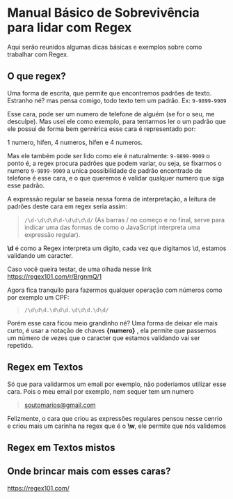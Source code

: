 # Manual Básico de Sobrevivência para lidar com Regex

Aqui serão reunidos algumas dicas básicas e exemplos sobre como trabalhar com Regex.

## O que regex?
Uma forma de escrita, que permite que encontremos padrões de texto. Estranho né? mas pensa comigo, todo texto tem um padrão.
Ex:  `9-9899-9909`

Esse cara, pode ser um numero de telefone de alguém (se for o seu, me desculpe). Mas usei ele como exemplo, para tentarmos ler o um padrão que ele possui de forma bem genrérica esse cara é representado por:

1 numero, hifen, 4 numeros, hifen e 4 numeros.

Mas ele também pode ser lido como ele é naturalmente: `9-9899-9909` o ponto é, a regex procura padrões que podem variar, ou seja, se fixarmos o numero `9-9899-9909` a unica possibilidade de padrão encontrado de telefone é esse cara, e o que queremos é validar qualquer numero que siga esse padrão.

A expressão regular se baseia nessa forma de interpretação, a leitura de padrões deste cara em regex seria assim: 
> `/\d-\d\d\d\d-\d\d\d\d/` (As barras / no começo e no final, serve para indicar uma das formas de como o JavaScript interpreta uma expressão regular).

**\d** é como a Regex interpreta um digito, cada vez que digitamos \d, estamos validando um caracter.

Caso você queira testar, de uma olhada nesse link https://regex101.com/r/BrgnmQ/1

Agora fica tranquilo para fazermos qualquer operação com números como por exemplo um CPF:

> `/\d\d\d.\d\d\d.\d\d\d.\d\d/`

Porém esse cara ficou meio grandinho né? Uma forma de deixar ele mais curto, é usar a notação de chaves **{numero}** , ela permite que passemos um número de vezes que o caracter que estamos validando vai ser repetido.



## Regex em Textos

Só que para validarmos um email por exemplo, não poderiamos utilizar esse cara. Pois o meu email por exemplo, nem sequer tem um numero

> soutomarios@gmail.com

Felizmente, o cara que criou as expressões regulares pensou nesse cenrio e criou mais um carinha na regex que é o **\w**, ele permite que nós validemos 

## Regex em Textos mistos


## Onde brincar mais com esses caras?

https://regex101.com/
